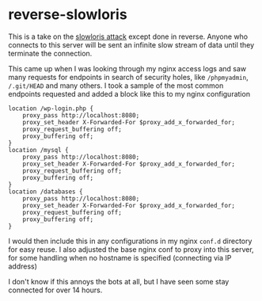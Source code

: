# reverse-slowloris

This is a take on the
[slowloris attack](https://en.wikipedia.org/wiki/Slowloris_(computer_security))
except done in reverse. Anyone who connects to this server will be sent an
infinite slow stream of data until they terminate the connection.

This came up when I was looking through my nginx access logs and saw many
requests for endpoints in search of security holes, like `/phpmyadmin`,
`/.git/HEAD` and many others. I took a sample of the most common endpoints
requested and added a block like this to my nginx configuration

    location /wp-login.php {
        proxy_pass http://localhost:8080;
        proxy_set_header X-Forwarded-For $proxy_add_x_forwarded_for;
        proxy_request_buffering off;
        proxy_buffering off;
    }
    location /mysql {
        proxy_pass http://localhost:8080;
        proxy_set_header X-Forwarded-For $proxy_add_x_forwarded_for;
        proxy_request_buffering off;
        proxy_buffering off;
    }
    location /databases {
        proxy_pass http://localhost:8080;
        proxy_set_header X-Forwarded-For $proxy_add_x_forwarded_for;
        proxy_request_buffering off;
        proxy_buffering off;
    }

I would then include this in any configurations in my nginx `conf.d` directory
for easy reuse. I also adjusted the base nginx conf to proxy into this server,
for some handling when no hostname is specified (connecting via IP address)

I don't know if this annoys the bots at all, but I have seen some stay connected
for over 14 hours.
